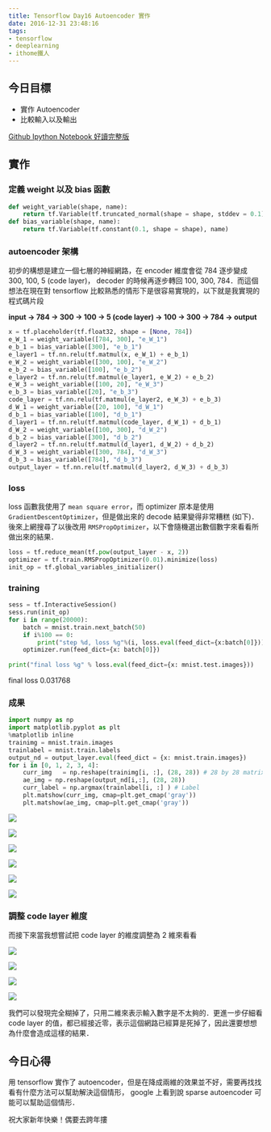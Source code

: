 ```yaml
---
title: Tensorflow Day16 Autoencoder 實作
date: 2016-12-31 23:48:16
tags:
- tensorflow
- deeplearning
- ithome鐵人
---
```


## 今日目標
- 實作 Autoencoder
- 比較輸入以及輸出

<!--more-->

[Github Ipython Notebook 好讀完整版](https://github.com/c1mone/Tensorflow-101/blob/master/notebooks/5_Autoencoder.ipynb)

## 實作

### 定義 weight 以及 bias 函數

```python
def weight_variable(shape, name):
    return tf.Variable(tf.truncated_normal(shape = shape, stddev = 0.1), name)
def bias_variable(shape, name):
    return tf.Variable(tf.constant(0.1, shape = shape), name)
```

### autoencoder 架構

初步的構想是建立一個七層的神經網路，在 encoder 維度會從 784 逐步變成 300, 100, 5 (code layer)， decoder 的時候再逐步轉回 100, 300, 784．而這個想法在現在對 tensorflow 比較熟悉的情形下是很容易實現的，以下就是我實現的程式碼片段

**input -> 784 -> 300 -> 100 -> 5 (code layer) -> 100 -> 300 -> 784 -> output**

```python
x = tf.placeholder(tf.float32, shape = [None, 784])
e_W_1 = weight_variable([784, 300], "e_W_1")
e_b_1 = bias_variable([300], "e_b_1")
e_layer1 = tf.nn.relu(tf.matmul(x, e_W_1) + e_b_1)
e_W_2 = weight_variable([300, 100], "e_W_2")
e_b_2 = bias_variable([100], "e_b_2")
e_layer2 = tf.nn.relu(tf.matmul(e_layer1, e_W_2) + e_b_2)
e_W_3 = weight_variable([100, 20], "e_W_3")
e_b_3 = bias_variable([20], "e_b_3")
code_layer = tf.nn.relu(tf.matmul(e_layer2, e_W_3) + e_b_3)
d_W_1 = weight_variable([20, 100], "d_W_1")
d_b_1 = bias_variable([100], "d_b_1")
d_layer1 = tf.nn.relu(tf.matmul(code_layer, d_W_1) + d_b_1)
d_W_2 = weight_variable([100, 300], "d_W_2")
d_b_2 = bias_variable([300], "d_b_2")
d_layer2 = tf.nn.relu(tf.matmul(d_layer1, d_W_2) + d_b_2)
d_W_3 = weight_variable([300, 784], "d_W_3")
d_b_3 = bias_variable([784], "d_b_3")
output_layer = tf.nn.relu(tf.matmul(d_layer2, d_W_3) + d_b_3)
```

### loss

loss 函數我使用了 `mean square error`，而 optimizer 原本是使用 `GradientDescentOptimizer`，但是做出來的 decode 結果變得非常糟糕 (如下)．後來上網搜尋了以後改用 `RMSPropOptimizer`，以下會隨機選出數個數字來看看所做出來的結果．


```python
loss = tf.reduce_mean(tf.pow(output_layer - x, 2))
optimizer = tf.train.RMSPropOptimizer(0.01).minimize(loss)
init_op = tf.global_variables_initializer()
```

### training

```python
sess = tf.InteractiveSession()
sess.run(init_op)
for i in range(20000):
    batch = mnist.train.next_batch(50)
    if i%100 == 0:
        print("step %d, loss %g"%(i, loss.eval(feed_dict={x:batch[0]})))
    optimizer.run(feed_dict={x: batch[0]})
    
print("final loss %g" % loss.eval(feed_dict={x: mnist.test.images}))
```

final loss 0.031768

### 成果

```python
import numpy as np
import matplotlib.pyplot as plt
%matplotlib inline
trainimg = mnist.train.images
trainlabel = mnist.train.labels
output_nd = output_layer.eval(feed_dict = {x: mnist.train.images})
for i in [0, 1, 2, 3, 4]:
    curr_img   = np.reshape(trainimg[i, :], (28, 28)) # 28 by 28 matrix 
    ae_img = np.reshape(output_nd[i,:], (28, 28))
    curr_label = np.argmax(trainlabel[i, :] ) # Label
    plt.matshow(curr_img, cmap=plt.get_cmap('gray'))
    plt.matshow(ae_img, cmap=plt.get_cmap('gray'))
```

![](http://imgur.com/hSV4p73.jpg)

![](http://imgur.com/C47xFGh.jpg)

![](http://imgur.com/Yv5zufY.jpg)

![](http://imgur.com/034kYZi.jpg)

![](http://imgur.com/R2a7IH2.jpg)

![](http://imgur.com/HlGA1C6.jpg)

### 調整 code layer 維度

而接下來當我想嘗試把 code layer 的維度調整為 2 維來看看

![](http://imgur.com/1n9Ljnb.jpg)

![](http://imgur.com/cmzYYOS.jpg)

![](http://imgur.com/ICUGyPC.jpg)

![](http://imgur.com/VpnycII.jpg)

我們可以發現完全糊掉了，只用二維來表示輸入數字是不太夠的．更進一步仔細看 code layer 的值，都已經接近零，表示這個網路已經算是死掉了，因此還要想想為什麼會造成這樣的結果．

## 今日心得
用 tensorflow 實作了 autoencoder，但是在降成兩維的效果並不好，需要再找找看有什麼方法可以幫助解決這個情形， google 上看到說 sparse autoencoder 可能可以幫助這個情形．

祝大家新年快樂！偶要去跨年摟


